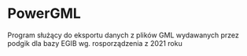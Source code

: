 # PowerGML
Program służący do eksportu danych z plików GML wydawanych przez podgik dla bazy EGIB wg. rosporządzenia z 2021 roku

